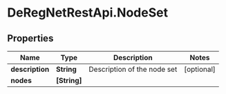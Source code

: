 # DeRegNetRestApi.NodeSet

## Properties
Name | Type | Description | Notes
------------ | ------------- | ------------- | -------------
**description** | **String** | Description of the node set | [optional] 
**nodes** | **[String]** |  | 


